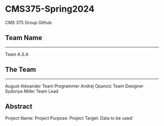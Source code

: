 # CMS375-Spring2024
CMS 375 Group Github


## Team Name
------------
Team A.S.A


## The Team
-----------
August Alexander Team Programmer
Andrej Opancic Team Designer
Sydonya Miller Team Lead

## Abstract
Project Name:
Project Purpose:
Project Target:
Data to be used:

